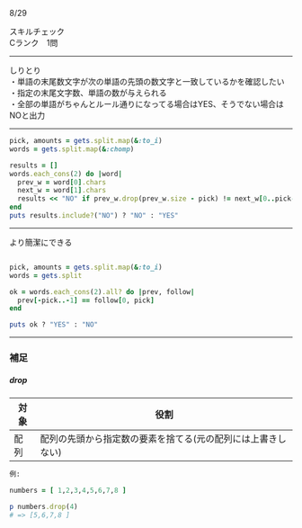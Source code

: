 8/29
 
スキルチェック  
Cランク　1問  
 
-------------------------------------------
しりとり  
・単語の末尾数文字が次の単語の先頭の数文字と一致しているかを確認したい  
・指定の末尾文字数、単語の数が与えられる  
・全部の単語がちゃんとルール通りになってる場合はYES、そうでない場合はNOと出力  
 
-------------------------------------------
 
```ruby
pick, amounts = gets.split.map(&:to_i)                                        # 末尾文字数、単語の数を取得
words = gets.split.map(&:chomp)                                               # 全部の単語を取得

results = []                                                                  # 全単語の照合結果を記録用
words.each_cons(2) do |word|                                                  # 前後2つの単語を確認していく
  prev_w = word[0].chars                                                      # 前後の単語を1文字ずつ分解して定義
  next_w = word[1].chars
  results << "NO" if prev_w.drop(prev_w.size - pick) != next_w[0..pick-1]     # ルールに当てはまらない場合NOで記録
end
puts results.include?("NO") ? "NO" : "YES"                                    # 1つでもNOが出たら、一致してないのでNOと、それ以外はYESと出力
```

***

より簡潔にできる

```ruby

pick, amounts = gets.split.map(&:to_i)
words = gets.split

ok = words.each_cons(2).all? do |prev, follow|  
  prev[-pick..-1] == follow[0, pick]                                           # 文字列だが、そのままindexで範囲指定可能
end

puts ok ? "YES" : "NO"


```


***
 
### 補足  

##### drop
| 対象           | 役割                                         |
|----------------|--------------------------------------------------|
| 配列 | 配列の先頭から指定数の要素を捨てる(元の配列には上書きしない) |

```ruby
例:

numbers = [ 1,2,3,4,5,6,7,8 ]

p numbers.drop(4)
# => [5,6,7,8 ]
```
